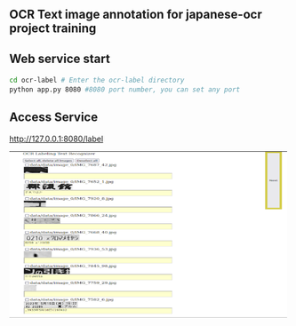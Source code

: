 ## OCR Text image annotation for japanese-ocr project training

## Web service start
``` Bash
cd ocr-label # Enter the ocr-label directory
python app.py 8080 #8080 port number, you can set any port
```



## Access Service
http://127.0.0.1:8080/label      

<img width="500" height="300" src="test/demo.png"/>
